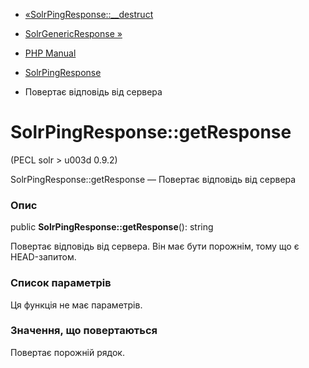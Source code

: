 - [«SolrPingResponse::\_\_destruct](solrpingresponse.destruct.md)
- [SolrGenericResponse »](class.solrgenericresponse.md)

- [PHP Manual](index.md)
- [SolrPingResponse](class.solrpingresponse.md)
- Повертає відповідь від сервера

# SolrPingResponse::getResponse

(PECL solr \> u003d 0.9.2)

SolrPingResponse::getResponse — Повертає відповідь від сервера

### Опис

public **SolrPingResponse::getResponse**(): string

Повертає відповідь від сервера. Він має бути порожнім, тому що є
HEAD-запитом.

### Список параметрів

Ця функція не має параметрів.

### Значення, що повертаються

Повертає порожній рядок.
